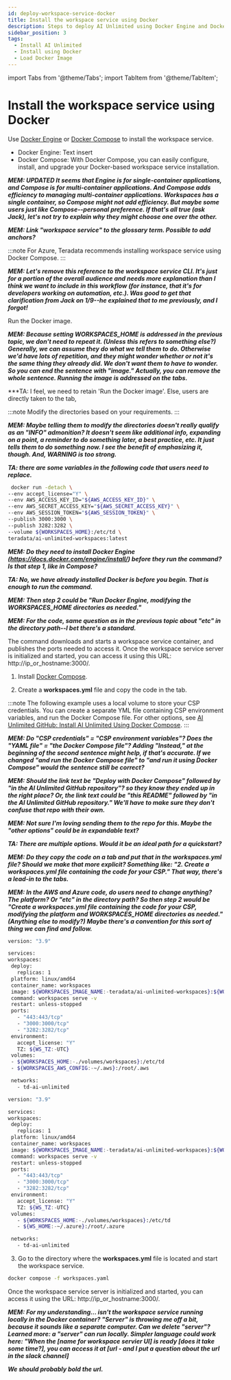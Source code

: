 ```yaml
---
id: deploy-workspace-service-docker
title: Install the workspace service using Docker
description: Steps to deploy AI Unlimited using Docker Engine and Docker Compose.
sidebar_position: 3
tags:
  - Install AI Unlimited
  - Install using Docker
  - Load Docker Image
---
```

import Tabs from '@theme/Tabs';
import TabItem from '@theme/TabItem';

# Install the workspace service using Docker

Use [Docker Engine](https://docs.docker.com/engine/) or [Docker Compose](https://docs.docker.com/compose/) to install the workspace service.

- Docker Engine: Text insert
- Docker Compose: With Docker Compose, you can easily configure, install, and upgrade your Docker-based workspace service installation. 

***MEM: UPDATED It seems that Engine is for single-container applications, and Compose is for multi-container applications. And Compose adds efficiency to managing multi-container applications. Workspaces has a single container, so Compose might not add efficiency. But maybe some users just like Compose--personal preference. If that's all true (ask Jack), let's not try to explain why they might choose one over the other.***

***MEM: Link "workspace service" to the glossary term. Possible to add anchors?***

:::note 
For Azure, Teradata recommends installing workspace service using Docker Compose.
:::

***MEM: Let's remove this reference to the workspace service CLI. It's just for a portion of the overall audience and needs more explanation than I think we want to include in this workflow (for instance, that it's for developers working on automation, etc.). Was good to get that clarification from Jack on 1/9--he explained that to me previously, and I forgot!***

Run the Docker image.

***MEM: Because setting WORKSPACES_HOME is addressed in the previous topic, we don't need to repeat it. (Unless this refers to something else?) Generally, we can assume they do what we tell them to do. Otherwise we'd have lots of repetition, and they might wonder whether or not it's the same thing they already did. We don't want them to have to wonder. So you can end the sentence with "image." Actually, you can remove the whole sentence. Running the image is addressed on the tabs.***

***TA: I feel, we need to retain 'Run the Docker image'. Else, users are directly taken to the tab,

<Tabs>
  <TabItem value="Engine" label="Docker Engine" default>

:::note
 Modify the directories based on your requirements.
 :::
 
 ***MEM: Maybe telling them to modify the directories doesn't really qualify as an "INFO" admonition? It doesn't seem like additional info, expanding on a point, a reminder to do something later, a best practice, etc. It just tells them to do something now. I see the benefit of emphasizing it, though. And, WARNING is too strong.***

 ***TA: there are some variables in the following code that users need to replace.***

   ```bash title="Docker Engine Run"
    docker run -detach \
  --env accept_license="Y" \
  --env AWS_ACCESS_KEY_ID="${AWS_ACCESS_KEY_ID}" \
  --env AWS_SECRET_ACCESS_KEY="${AWS_SECRET_ACCESS_KEY}" \
  --env AWS_SESSION_TOKEN="${AWS_SESSION_TOKEN}" \
  --publish 3000:3000 \
  --publish 3282:3282 \
  --volume ${WORKSPACES_HOME}:/etc/td \
  teradata/ai-unlimited-workspaces:latest
   ```
  ***MEM: Do they need to install Docker Engine (https://docs.docker.com/engine/install/) before they run the command? Is that step 1, like in Compose?***

  ***TA: No, we have already installed Docker is before you begin. That is enough to run the command.***
  
  ***MEM: Then step 2 could be "Run Docker Engine, modifying the WORKSPACES_HOME directories as needed."***
  
  ***MEM: For the code, same question as in the previous topic about "etc" in the directory path--I bet there's a standard.***
  
  The command downloads and starts a workspace service container, and publishes the ports needed to access it. Once the workspace service server is initialized and started, you can access it using this URL: http://ip_or_hostname:3000/.
  

  </TabItem>
  <TabItem value="Compose" label="Docker Compose">
   
1. Install [Docker Compose](https://docs.docker.com/compose/install/). 

2.	Create a **workspaces.yml** file and copy the code in the tab.

:::note 
The following example uses a local volume to store your CSP credentials. You can create a separate YML file containing CSP environment variables, and run the Docker Compose file. For other options, see [AI Unlimited GitHub: Install AI Unlimited Using Docker Compose](https://github.com/Teradata/ai-unlimited/blob/develop/deployments/docker/README.md).
:::

***MEM: Do "CSP credentials" = "CSP environment variables"? Does the "YAML file" = "the Docker Compose file"? Adding "Instead," at the beginning of the second sentence might help, if that's accurate. If we changed "and run the Docker Compose file" to "and run it using Docker Compose" would the sentence still be correct?***

***MEM: Should the link text be "Deploy with Docker Compose" followed by "in the AI Unlimited GitHub repository"? so they know they ended up in the right place? Or, the link text could be "this README" followed by "in the AI Unlimited GitHub repository." We'll have to make sure they don't confuse that repo with their own.*** 

***MEM: Not sure I'm loving sending them to the repo for this. Maybe the "other options" could be in expandable text?***

***TA: There are multiple options. Would it be an ideal path for a quickstart?***

***MEM: Do they copy the code on a tab and put that in the workspaces.yml file? Should we make that more explicit? Something like: "2. Create a workspaces.yml file containing the code for your CSP." That way, there's a lead-in to the tabs.***

***MEM: In the AWS and Azure code, do users need to change anything? The platform? Or "etc" in the directory path? So then step 2 would be "Create a workspaces.yml file containing the code for your CSP, modifying the platform and WORKSPACES_HOME directories as needed." (Anything else to modify?) Maybe there's a convention for this sort of thing we can find and follow.***


   <Tabs>
   <TabItem value="aws1" label="AWS">
   
   ```bash title="AWS Docker Compose"
version: "3.9"

services:
  workspaces:
    deploy:
      replicas: 1
    platform: linux/amd64
    container_name: workspaces
    image: ${WORKSPACES_IMAGE_NAME:-teradata/ai-unlimited-workspaces}:${WORKSPACES_IMAGE_TAG:-latest}
    command: workspaces serve -v
    restart: unless-stopped
    ports:
      - "443:443/tcp"
      - "3000:3000/tcp"
      - "3282:3282/tcp"
    environment:
      accept_license: "Y"
      TZ: ${WS_TZ:-UTC}
    volumes:
    - ${WORKSPACES_HOME:-./volumes/workspaces}:/etc/td
    - ${WORKSPACES_AWS_CONFIG:-~/.aws}:/root/.aws

    networks:
      - td-ai-unlimited
   
   ```
   </TabItem>
   <TabItem value="azure" label="Azure">

   ```bash title="Azure Docker Compose"
version: "3.9"

services:
  workspaces:
    deploy:
      replicas: 1
    platform: linux/amd64
    container_name: workspaces
    image: ${WORKSPACES_IMAGE_NAME:-teradata/ai-unlimited-workspaces}:${WORKSPACES_IMAGE_TAG:-latest}
    command: workspaces serve -v
    restart: unless-stopped
    ports:
      - "443:443/tcp"
      - "3000:3000/tcp"
      - "3282:3282/tcp"
    environment:
      accept_license: "Y"
      TZ: ${WS_TZ:-UTC}
    volumes:
      - ${WORKSPACES_HOME:-./volumes/workspaces}:/etc/td
      - ${WS_HOME:-~/.azure}:/root/.azure

    networks:
      - td-ai-unlimited
   
   ```
   </TabItem>
   </Tabs>
   
   3.	Go to the directory where the **workspaces.yml** file is located and start the workspace service.

```bash title="Docker Compose Run"
docker compose -f workspaces.yaml
```
Once the workspace service server is initialized and started, you can access it using the URL: http://ip_or_hostname:3000/.

***MEM: For my understanding... isn't the workspace service running locally in the Docker container? "Server" is throwing me off a bit, because it sounds like a separate computer. Can we delete "server"? Learned more: a "server" can run locally. Simpler language could work here: "When the [name for workspace servier UI] is ready [does it take some time?], you can access it at [url - and I put a question about the url in the slack channel]***

***We should probably bold the url.***
  </TabItem>
  </Tabs>




